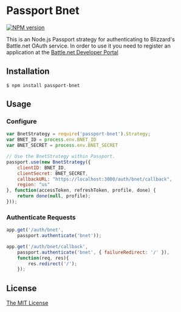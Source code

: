 # Passport Bnet

[![NPM
version](https://badge.fury.io/js/passport-bnet.svg)](http://badge.fury.io/js/passport-bnet)

This is an Node.js Passport strategy for authenticating to Blizzard's Battle.net OAuth
service. In order to use it you need to register an application at the
[Battle.net Developer Portal](https://dev.battle.net)

## Installation

    $ npm install passport-bnet

## Usage

### Configure
```js
var BnetStrategy = require('passport-bnet').Strategy;
var BNET_ID = process.env.BNET_ID
var BNET_SECRET = process.env.BNET_SECRET

// Use the BnetStrategy within Passport.
passport.use(new BnetStrategy({
    clientID: BNET_ID,
    clientSecret: BNET_SECRET,
    callbackURL: "https://localhost:3000/auth/bnet/callback",
    region: "us"
}, function(accessToken, refreshToken, profile, done) {
    return done(null, profile);
}));
```

### Authenticate Requests

```js
app.get('/auth/bnet',
    passport.authenticate('bnet'));

app.get('/auth/bnet/callback',
    passport.authenticate('bnet', { failureRedirect: '/' }),
    function(req, res){
        res.redirect('/');
    });
```

## License

[The MIT License](http://opensource.org/licenses/MIT)
